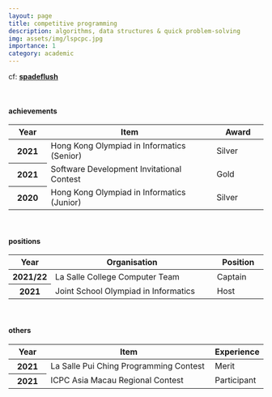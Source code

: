 ```yaml
---
layout: page
title: competitive programming
description: algorithms, data structures & quick problem-solving
img: assets/img/lspcpc.jpg
importance: 1
category: academic
---
```

cf: <b>[spadeflush](https://codeforces.com/profile/spadeflush)</b>

<br>

<h4 id="achievements">achievements</h4>

<table class="table table-hover table-sm">
  <colgroup>
    <col style="width:15%">
    <col style="width:65%">
    <col style="width:20%">
  </colgroup>
  <thead>
    <tr>
      <th scope="col">Year</th>
      <th scope="col">Item</th>
      <th scope="col">Award</th>
    </tr>
  </thead>
  <tbody>
    <tr>
      <th scope="row"><b>2021</b></th>
      <td>Hong Kong Olympiad in Informatics (Senior)</td>
      <td>Silver</td>
    </tr>
    <tr>
      <th scope="row"><b>2021</b></th>
      <td>Software Development Invitational Contest</td>
      <td>Gold</td>
    </tr>
    <tr>
      <th scope="row"><b>2020</b></th>
      <td>Hong Kong Olympiad in Informatics (Junior)</td>
      <td>Silver</td>
    </tr>
  </tbody>
</table>
<br>

<h4 id="positions">positions</h4>

<table class="table table-hover table-sm">
  <colgroup>
    <col style="width:15%">
    <col style="width:65%">
    <col style="width:20%">
  </colgroup>
  <thead>
    <tr>
      <th scope="col">Year</th>
      <th scope="col">Organisation</th>
      <th scope="col">Position</th>
    </tr>
  </thead>
  <tbody>
    <tr>
      <th scope="row"><b>2021/22</b></th>
      <td>La Salle College Computer Team</td>
      <td>Captain</td>
    </tr>
    <tr>
      <th scope="row"><b>2021</b></th>
      <td>Joint School Olympiad in Informatics</td>
      <td>Host</td>
    </tr>
  </tbody>
</table>

<br>

<h4 id="others">others</h4>

<table class="table table-hover table-sm">
  <colgroup>
    <col style="width:15%">
    <col style="width:65%">
    <col style="width:20%">
  </colgroup>
  <thead>
    <tr>
      <th scope="col">Year</th>
      <th scope="col">Item</th>
      <th scope="col">Experience</th>
    </tr>
  </thead>
  <tbody>
    <tr>
      <th scope="row"><b>2021</b></th>
      <td>La Salle Pui Ching Programming Contest</td>
      <td>Merit</td>
    </tr>
    <tr>
      <th scope="row"><b>2021</b></th>
      <td>ICPC Asia Macau Regional Contest</td>
      <td>Participant</td>
    </tr>
  </tbody>
</table>